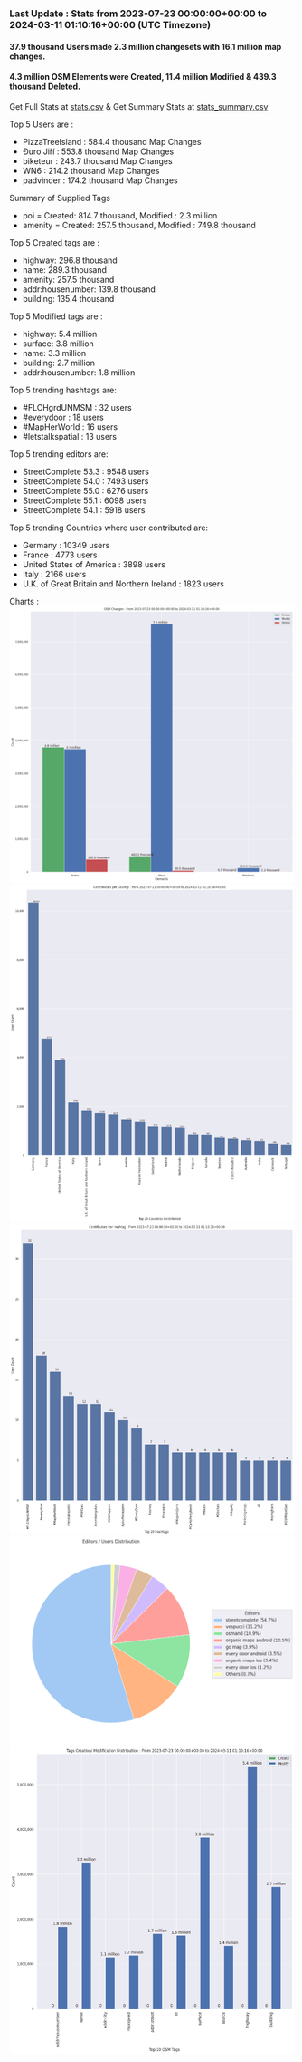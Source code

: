### Last Update : Stats from 2023-07-23 00:00:00+00:00 to 2024-03-11 01:10:16+00:00 (UTC Timezone)

#### 37.9 thousand Users made 2.3 million changesets with 16.1 million map changes.
#### 4.3 million OSM Elements were Created, 11.4 million Modified & 439.3 thousand Deleted.
Get Full Stats at [stats.csv](/stats/fieldmappers/Weekly/stats.csv)
 & Get Summary Stats at [stats_summary.csv](/stats/fieldmappers/Weekly/stats_summary.csv)

Top 5 Users are : 
- PizzaTreeIsland : 584.4 thousand Map Changes
- Đuro Jiří : 553.8 thousand Map Changes
- biketeur : 243.7 thousand Map Changes
- WN6 : 214.2 thousand Map Changes
- padvinder : 174.2 thousand Map Changes

Summary of Supplied Tags
- poi = Created: 814.7 thousand, Modified : 2.3 million
- amenity = Created: 257.5 thousand, Modified : 749.8 thousand


Top 5 Created tags are :
- highway: 296.8 thousand
- name: 289.3 thousand
- amenity: 257.5 thousand
- addr:housenumber: 139.8 thousand
- building: 135.4 thousand


Top 5 Modified tags are :
- highway: 5.4 million
- surface: 3.8 million
- name: 3.3 million
- building: 2.7 million
- addr:housenumber: 1.8 million


Top 5 trending hashtags are:
- #FLCHgrdUNMSM : 32 users
- #everydoor : 18 users
- #MapHerWorld : 16 users
- #letstalkspatial : 13 users


Top 5 trending editors are:
- StreetComplete 53.3 : 9548 users
- StreetComplete 54.0 : 7493 users
- StreetComplete 55.0 : 6276 users
- StreetComplete 55.1 : 6098 users
- StreetComplete 54.1 : 5918 users


Top 5 trending Countries where user contributed are:
- Germany : 10349 users
- France : 4773 users
- United States of America : 3898 users
- Italy : 2166 users
- U.K. of Great Britain and Northern Ireland : 1823 users


 Charts : 
![Alt text](./stats_osm_changes.png) 
![Alt text](./stats_users_per_country.png) 
![Alt text](./stats_users_per_hashtag.png) 
![Alt text](./stats_editors_pie_chart.png) 
![Alt text](./stats_tags.png) 
